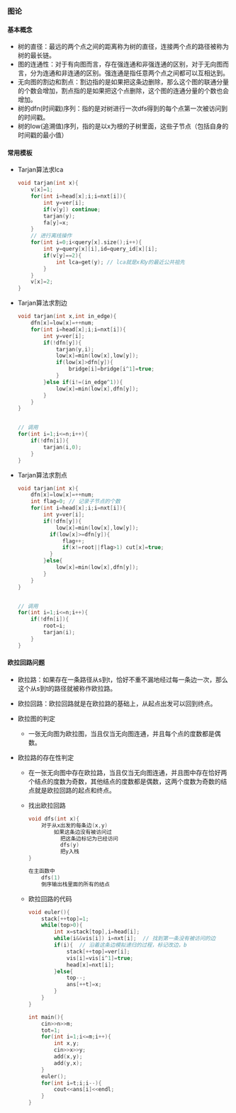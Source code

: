 
### 图论

#### 基本概念

+ 树的直径：最远的两个点之间的距离称为树的直径，连接两个点的路径被称为树的最长链。
+ 图的连通性：对于有向图而言，存在强连通和非强连通的区别，对于无向图而言，分为连通和非连通的区别。强连通是指任意两个点之间都可以互相达到。
+ 无向图的割边和割点：割边指的是如果把这条边删除，那么这个图的联通分量的个数会增加，割点指的是如果把这个点删除，这个图的连通分量的个数也会增加。
+ 树的dfn(时间戳)序列：指的是对树进行一次dfs得到的每个点第一次被访问到的时间戳。
+ 树的low(追溯值)序列，指的是以x为根的子树里面，这些子节点（包括自身的时间戳的最小值）

#### 常用模板

+ Tarjan算法求lca

  ```C++
  void tarjan(int x){
      v[x]=1;
      for(int i=head[x];i;i=nxt[i]){
          int y=ver[i];
          if(v[y]) continue;
          tarjan(y);
          fa[y]=x;
      }
      // 进行离线操作
      for(int i=0;i<query[x].size();i++){
          int y=query[x][i],id=query_id[x][i];
          if(v[y]==2){
              int lca=get(y); // lca就是x和y的最近公共祖先
          }
      }
      v[x]=2;
  }
  ```
+ Tarjan算法求割边

  ```C++
  void tarjan(int x,int in_edge){
      dfn[x]=low[x]=++num;
      for(int i=head[x];i;i=nxt[i]){
          int y=ver[i];
          if(!dfn[y]){
              tarjan(y,i);
              low[x]=min(low[x],low[y]);
              if(low[x]>dfn[y]){
                  bridge[i]=bridge[i^1]=true;
              }
          }else if(i!=(in_edge^1)){
              low[x]=min(low[x],dfn[y]);
          }
      }
  }
  
  
  // 调用
  for(int i=1;i<=n;i++){
      if(!dfn[i]){
          tarjan(i,0);
      }
  }
  ```

+ Tarjan算法求割点

  ```C++
  void tarjan(int x){
      dfn[x]=low[x]=++num;
      int flag=0; // 记录子节点的个数
      for(int i=head[x];i;i=nxt[i]){
          int y=ver[i];
          if(!dfn[y]){
              low[x]=min(low[x],low[y]);
      	    if(low[x]>=dfn[y]){
  	            flag++;
              	if(x!=root||flag>1) cut[x]=true;
          	}
          }else{
              low[x]=min(low[x],dfn[y]);
          }
      }
  }
  
  
  // 调用
  for(int i=1;i<=n;i++){
      if(!dfn[i]){
          root=i;
          tarjan(i);
      }
  }
  ```

  

#### 欧拉回路问题

+ 欧拉路：如果存在一条路径从s到t，恰好不重不漏地经过每一条边一次，那么这个从s到t的路径就被称作欧拉路。
+ 欧拉回路：欧拉回路就是在欧拉路的基础上，从起点出发可以回到终点。

+ 欧拉图的判定
	+ 一张无向图为欧拉图，当且仅当无向图连通，并且每个点的度数都是偶数。
+ 欧拉路的存在性判定
	+ 在一张无向图中存在欧拉路，当且仅当无向图连通，并且图中存在恰好两个结点的度数为奇数，其他结点的度数都是偶数，这两个度数为奇数的结点就是欧拉回路的起点和终点。
	
	+ 找出欧拉回路
	
	  ```C++
	  void dfs(int x){
	      对于从x出发的每条边(x,y)
	          如果这条边没有被访问过
	          	把这条边标记为已经访问
	          	dfs(y)
	          	把y入栈
	  }
	  
	  在主函数中
	      dfs(1)
	      倒序输出栈里面的所有的结点
	  ```
	
	+ 欧拉回路的代码
	
	  ```C++
	  void euler(){
	      stack[++top]=1;
	      while(top>0){
	          int x=stack[top],i=head[i];
	          while(i&&vis[i]) i=nxt[i];  // 找到第一条没有被访问的边
	          if(i){  // 沿着这条边模拟递归的过程，标记改边，b
	              stack[++top]=ver[i];
	              vis[i]=vis[i^1]=true;
	              head[x]=nxt[i];
	          }else{
	              top--;
	              ans[++t]=x;
	          }
	      }
	  }
	  
	  int main(){
	      cin>>n>>m;
	      tot=1;
	      for(int i=1;i<=m;i++){
	          int x,y;
	          cin>>x>>y;
	          add(x,y);
	          add(y,x);
	      }
	      euler();
	      for(int i=t;i;i--){
	          cout<<ans[i]<<endl;
	      }
	  }
	  ```
	
	  

